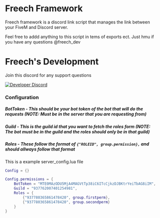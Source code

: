 # Freech Framework

Freech framework is a discord link script that manages the link between your FiveM and Discord server.

Feel free to addd anything to this script in tems of exports ect. Just hmu if you have any questions @freech_dev

# Freech's Development 

Join this discord for any support questions 

[![Developer Discord](https://discordapp.com/api/guilds/937762007401254981/widget.png?style=banner2)]([https://discord.com/invite/WjB5VFz](https://discord.gg/xfp9xCJNKV))

### Configuration

##### BotToken - This should be your bot token of the bot that will do the requests (NOTE: Must be in the server that you are requesting from)

##### Guild - This is the guild id that you want to fetch the roles form (NOTE: The bot must be in the guild and the roles should only be in that guild)

##### Roles - These follow the format of ```{"ROLEID", group.permission},``` and should allways follow that format

This is a example server_config.lua file

```lua
Config = {}

Config.permissions = {
    BotToken = "MTE0MAzODU5MjA4MAGVtTp38iC6ITcCjkzDJBKtrYeiTbAG8iIM",
    Guild = "937762007401254981",
    Roles = {
        {"937780365861478420", group.firstperm},
        {"937780365861478420", group.secondperm}
    }
}
```
